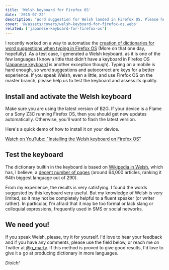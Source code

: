 ```yaml
---
title: 'Welsh keyboard for Firefox OS'
date: '2015-07-22'
description: 'Word suggestion for Welsh landed in Firefox OS. Please help us testing it.'
cover: '@/assets/covers/welsh-keyboard-for-firefox-os.webp'
related: ['japanese-keyboard-for-firefox-os']
---
```


I recently worked on a way to automatise the [creation of dictionaries for word suggestions when typing in Firefox OS](https://github.com/gmarty/wordlist-generator) (More on that one day, hopefully). As a test case, I generated a Welsh keyboard, as it is one of the few languages I know a little that didn't have a keyboard in Firefox OS ([Japanese keyboard](/posts/japanese-keyboard-for-firefox-os/) is another exception though). Typing on a mobile is hard enough, so word suggestions and autocorrect are keys for a better experience.
If you speak Welsh, even a little, and use Firefox OS on the master branch, please help us to test the keyboard and assess its quality.

## Install and activate the Welsh keyboard

Make sure you are using the latest version of B2G. If your device is a Flame or a Sony Z3C running Firefox OS, then you should get new updates automatically. Otherwise, you'll want to flash the latest version.

Here's a quick demo of how to install it on your device.

<lite-youtube videotitle="Installing the Welsh keyboard on Firefox OS" videoid="MWlPnWrX7AE" posterquality="maxresdefault" posterloading="lazy" nocookie>
  <a class="lite-youtube-fallback" href="https://youtu.be/MWlPnWrX7AE">Watch on YouTube: "Installing the Welsh keyboard on Firefox OS"</a>
</lite-youtube>

## Test the keyboard

The dictionary builtin in the keyboard is based on [Wikipedia in Welsh](https://cy.wikipedia.org/wiki/Hafan), which has, I believe, a [decent number of pages](https://en.wikipedia.org/wiki/List_of_Wikipedias) (around 64,000 articles, ranking it 64th biggest language out of 290).

From my experience, the results is very satisfying. I found the words suggested by this keyboard very useful. But my knowledge of Welsh is very limited, so it may not be completely helpful to a fluent speaker (or writer rather). In particular, I'm afraid that it may be too formal or lack slang or colloquial expressions, frequently used in SMS or social networks.

## We need you!

If you speak Welsh, please, try it for yourself. I'd love to hear your feedback and if you have any comments, please use the field below, or reach me on Twitter at [@g_marty](https://twitter.com/g_marty). If this method is proved to give good results, I'd love to give it a go at producing dictionary in more languages.

_Diolch!_
